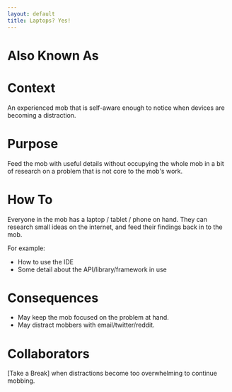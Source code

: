 ```yaml
---
layout: default
title: Laptops? Yes!
---
```

# Also Known As

# Context

An experienced mob that is self-aware enough to notice when devices are becoming a distraction.

# Purpose

Feed the mob with useful details without occupying the whole mob in a bit of research on a problem that is not core to the mob's work.

# How To

Everyone in the mob has a laptop / tablet / phone on hand. They can research small ideas on the internet, and feed their findings back in to the mob.

For example:

- How to use the IDE
- Some detail about the API/library/framework in use

# Consequences

- May keep the mob focused on the problem at hand.
- May distract mobbers with email/twitter/reddit.

# Collaborators

[Take a Break] when distractions become too overwhelming to continue mobbing.
